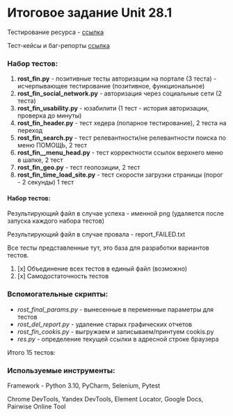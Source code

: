 # Итоговое задание Unit 28.1

Тестирование ресурса - [ссылка](https://b2c.passport.rt.ru)


Тест-кейсы и баг-репорты [ссылка](https://docs.google.com/spreadsheets/d/17b2Dn4dsE4vT4mmpT3PP4MRUA3f35Ya9UeB_WdHb9EY/edit#gid=0)

### Набор тестов:
1. **rost_fin.py** - позитивные тесты авторизации на портале (3 теста) - исчерпывающее тестирование (позитивное, функциональное)
2. **rost_fin_social_network.py** - авторизация через социальные сети (2 теста)
3. **rost_fin_usability.py** - юзабилити (1 тест - история авторизации, проверка до минуты)
4. **rost_fin_header.py** - тест хедера (попарное тестирование), 2 теста на переход
5. **rost_fin_search.py** - тест релевантности/не релевантности поиска по меню ПОМОЩЬ, 2 тест
6. **rost_fin__menu_head.py** - тест корректности ссылок верхнего меню в шапке, 2 тест
7. **rost_fin_geo.py** - тест геопозиции, 2 тест
8. **rost_fin_time_load_site.py** - тест скорости загрузки страницы (порог - 2 секунды) 1 тест
#### Набор тестов:
Результирующий файл в случае успеха - именной png (удаляется после запуска каждого набора тестов)

Результирующий файл в случае провала - report_FAILED.txt

Все тесты представленные тут, это база для разработки вариантов тестов. 

1. [x] Объединение всех тестов в единый файл (возможно)
2. [x] Самодостаточность тестов


### Вспомогательные скрипты:
* _rost_final_params.py_ - вынесенные в переменные параметры для тестов
* _rost_del_report.py_ - удаление старых графических отчетов
* _rost_fin_cookis.py_ - выгружаем и записываем/принтуем cookis.py
* _res.py_ - определение текущей ссылки в адресной строке браузера

Итого 15 тестов:

### Используемые инструменты:
Framework - Python 3.10, PyCharm, Selenium, Pytest

Chrome DevTools, Yandex DevTools, Element Locator, Google Docs, Pairwise Online Tool
